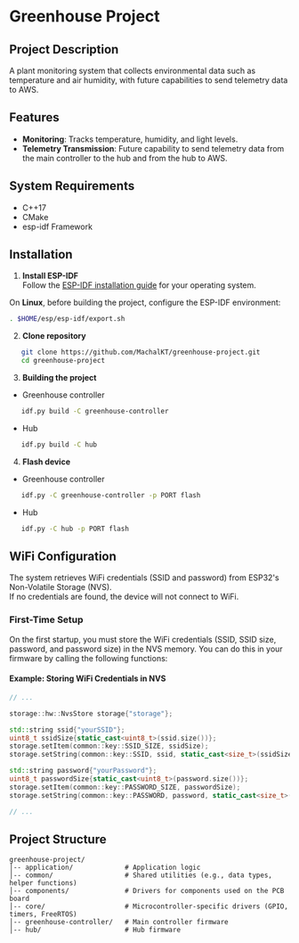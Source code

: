 # Greenhouse Project

## Project Description

A plant monitoring system that collects environmental data such as temperature and air humidity, with future capabilities to send telemetry data to AWS.

## Features

- **Monitoring**: Tracks temperature, humidity, and light levels.
- **Telemetry Transmission**: Future capability to send telemetry data from the main controller to the hub and from the hub to AWS.

## System Requirements

- C++17
- CMake
- esp-idf Framework

## Installation

1. **Install ESP-IDF**  
    Follow the [ESP-IDF installation guide](https://docs.espressif.com/projects/esp-idf/en/stable/esp32/get-started/index.html#installation) for your operating system.  
   
On **Linux**, before building the project, configure the ESP-IDF environment:
   ```bash
   . $HOME/esp/esp-idf/export.sh
   ```

2. **Clone repository**
```bash
   git clone https://github.com/MachalKT/greenhouse-project.git
   cd greenhouse-project
```
3. **Building the project**
- Greenhouse controller
```bash
   idf.py build -C greenhouse-controller
```
- Hub
```bash
   idf.py build -C hub
```

4. **Flash device**
- Greenhouse controller
```bash
   idf.py -C greenhouse-controller -p PORT flash
```
-  Hub
```bash
   idf.py -C hub -p PORT flash
```

## WiFi Configuration

The system retrieves WiFi credentials (SSID and password) from ESP32's Non-Volatile Storage (NVS).  
If no credentials are found, the device will not connect to WiFi.  

### First-Time Setup  
On the first startup, you must store the WiFi credentials (SSID, SSID size, password, and password size) in the NVS memory.
You can do this in your firmware by calling the following functions:

#### **Example: Storing WiFi Credentials in NVS**
```cpp
// ...

storage::hw::NvsStore storage{"storage"};

std::string ssid{"yourSSID"};
uint8_t ssidSize{static_cast<uint8_t>(ssid.size())};
storage.setItem(common::key::SSID_SIZE, ssidSize);
storage.setString(common::key::SSID, ssid, static_cast<size_t>(ssidSize));

std::string password{"yourPassword"};
uint8_t passwordSize{static_cast<uint8_t>(password.size())};
storage.setItem(common::key::PASSWORD_SIZE, passwordSize);
storage.setString(common::key::PASSWORD, password, static_cast<size_t>(passwordSize));

// ...
```

## Project Structure
```
greenhouse-project/
│-- application/             # Application logic
│-- common/                  # Shared utilities (e.g., data types, helper functions)
│-- components/              # Drivers for components used on the PCB board
│-- core/                    # Microcontroller-specific drivers (GPIO, timers, FreeRTOS)
│-- greenhouse-controller/   # Main controller firmware
│-- hub/                     # Hub firmware
```